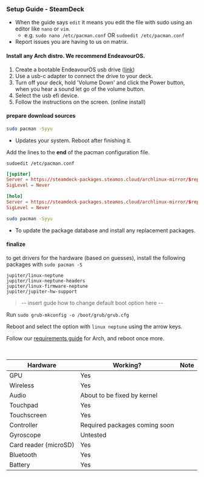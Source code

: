 <h3>Setup Guide - SteamDeck</h3>

- When the guide says `edit` it means you edit the file with sudo using an editor like `nano` or `vim`.
    - e.g. `sudo nano /etc/pacman.conf` OR `sudoedit /etc/pacman.conf`
- Report issues you are having to us on matrix.

#### Install any Arch distro. We recommend EndeavourOS.

1. Create a bootable EndeavourOS usb drive ([link](https://discovery.endeavouros.com/installation/create-install-media-usb-key/2021/03/))
2. Use a usb-c adapter to connect the drive to your deck.
3. Turn off your deck, hold 'Volume Down' and click the Power button, when you hear a sound let go of the volume button.
4. Select the usb efi device.
5. Follow the instructions on the screen. (online install)

#### prepare download sources

```sh
sudo pacman -Syyu
```
- Updates your system. Reboot after finishing it.

Add the lines to the __end__ of the pacman configuration file.

`sudoedit /etc/pacman.conf`

```toml
[jupiter]
Server = https://steamdeck-packages.steamos.cloud/archlinux-mirror/$repo/os/$arch
SigLevel = Never

[holo]
Server = https://steamdeck-packages.steamos.cloud/archlinux-mirror/$repo/os/$arch
SigLevel = Never
```

```sh
sudo pacman -Syyu
```
- To update the package database and install any replacement packages.

#### finalize

to get drivers for the hardware (based on guesses), install the following packages with `sudo pacman -S`

    jupiter/linux-neptune
    jupiter/linux-neptune-headers
    jupiter/linux-firmware-neptune
    jupiter/jupiter-hw-support

> -- insert gude how to change default boot option here --

Run `sudo grub-mkconfig -o /boot/grub/grub.cfg`

Reboot and select the option with `linux neptune` using the arrow keys.

Follow our [requirements guide](arch.md) for Arch, and reboot once more.

<br>

| Hardware | Working? | Note |
|---|---|---|
| GPU | Yes ||
| Wireless | Yes ||
| Audio | About to be fixed by kernel |
| Touchpad | Yes ||
| Touchscreen | Yes ||
| Controller | Required packages coming soon |
| Gyroscope | Untested ||
| Card reader (microSD) | Yes ||
| Bluetooth | Yes ||
| Battery | Yes ||
